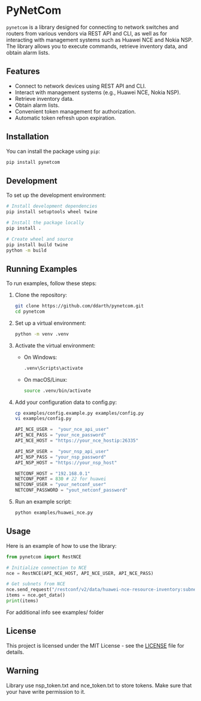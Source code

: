 # PyNetCom

`pynetcom` is a library designed for connecting to network switches and routers from various vendors via REST API and CLI, as well as for interacting with management systems such as Huawei NCE and Nokia NSP. The library allows you to execute commands, retrieve inventory data, and obtain alarm lists.

## Features

- Connect to network devices using REST API and CLI.
- Interact with management systems (e.g., Huawei NCE, Nokia NSP).
- Retrieve inventory data.
- Obtain alarm lists.
- Convenient token management for authorization.
- Automatic token refresh upon expiration.

## Installation

You can install the package using `pip`:

```bash
pip install pynetcom
```

## Development

To set up the development environment:

```bash
# Install development dependencies
pip install setuptools wheel twine

# Install the package locally
pip install .

# Create wheel and source 
pip install build twine
python -m build

```

## Running Examples

To run examples, follow these steps:

1. Clone the repository:

    ```bash
    git clone https://github.com/ddarth/pynetcom.git
    cd pynetcom
    ```

2. Set up a virtual environment:

    ```bash
    python -m venv .venv
    ```

3. Activate the virtual environment:

    - On Windows:

        ```bash
        .venv\Scripts\activate
        ```

    - On macOS/Linux:

        ```bash
        source .venv/bin/activate
        ```

4. Add your configuration data to config.py:
    ```bash
    cp examples/config.example.py examples/config.py
    vi examples/config.py
    ```
    ```python
    API_NCE_USER =  "your_nce_api_user"
    API_NCE_PASS = "your_nce_password"
    API_NCE_HOST = "https://your_nce_hostip:26335"

    API_NSP_USER =  "your_nsp_api_user"
    API_NSP_PASS = "your_nsp_password"
    API_NSP_HOST = "https://your_nsp_host"

    NETCONF_HOST = "192.168.0.1"
    NETCONF_PORT = 830 # 22 for huawei
    NETCONF_USER = "your_netconf_user"
    NETCONF_PASSWORD = "yout_netconf_password"
    ```

5. Run an example script:

    ```bash
    python examples/huawei_nce.py
    ```


## Usage

Here is an example of how to use the library:

```python
from pynetcom import RestNCE

# Initialize connection to NCE
nce = RestNCE(API_NCE_HOST, API_NCE_USER, API_NCE_PASS)

# Get subnets from NCE
nce.send_request("/restconf/v2/data/huawei-nce-resource-inventory:subnets")
items = nce.get_data()
print(items)
```
For additional info see examples/ folder

## License

This project is licensed under the MIT License - see the [LICENSE](LICENSE) file for details.

## Warning
Library use nsp_token.txt and nce_token.txt to store tokens.
Make sure that your have write permission to it.